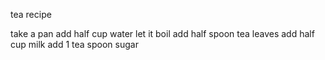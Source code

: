 tea recipe

take a pan
add half cup water
let it boil
add half spoon tea leaves
add half cup milk
add 1 tea spoon sugar